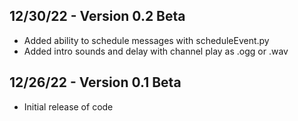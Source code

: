## 12/30/22 - Version 0.2 Beta
- Added ability to schedule messages with scheduleEvent.py
- Added intro sounds and delay with channel play as .ogg or .wav

## 12/26/22 - Version 0.1 Beta
- Initial release of code
